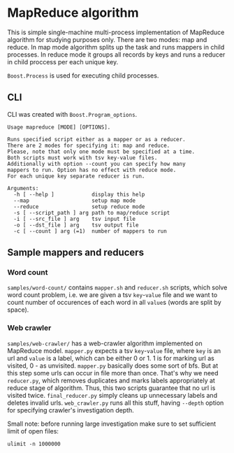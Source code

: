 # MapReduce algorithm

This is simple single-machine multi-process implementation of MapReduce algorithm for studying purposes only.
There are two modes: map and reduce. In map mode algorithm splits up the task and runs mappers
in child processes. In reduce mode it groups all records by keys and runs a reducer in child proccess
per each unique key.

`Boost.Process` is used for executing child processes.

## CLI
CLI was created with `Boost.Program_options`.
```
Usage mapreduce [MODE] [OPTIONS].

Runs specified script either as a mapper or as a reducer.
There are 2 modes for specifying it: map and reduce.
Please, note that only one mode must be specified at a time.
Both scripts must work with tsv key-value files.
Additionally with option --count you can specify how many
mappers to run. Option has no effect with reduce mode.
For each unique key separate reducer is run.

Arguments:
  -h [ --help ]            display this help
  --map                    setup map mode
  --reduce                 setup reduce mode
  -s [ --script_path ] arg path to map/reduce script
  -i [ --src_file ] arg    tsv input file
  -o [ --dst_file ] arg    tsv output file
  -c [ --count ] arg (=1)  number of mappers to run
```

## Sample mappers and reducers

### Word count
`samples/word-count/` contains `mapper.sh` and `reducer.sh` scripts,
which solve word count problem, i.e. we are given a tsv `key`-`value` file and
we want to count number of occurences of each word in all `value`s (words are split by space).

### Web crawler
`samples/web-crawler/` has a web-crawler algorithm implemented on MapReduce model.
`mapper.py` expects a tsv `key`-`value` file, where `key` is an url and `value` is a label,
which can be either 0 or 1. 1 is for marking url as visited, 0 - as unvisited.
`mapper.py` basically does some sort of bfs. But at this step some urls can occur in file
more than once. That's why we need `reducer.py`, which removes duplicates and marks labels
appropriately at reduce stage of algorithm. Thus, this two scripts guarantee that no url
is visited twice. `final_reducer.py` simply cleans up unnecessary labels and deletes invalid urls.
`web_crawler.py` runs all this stuff, having `--depth` option for specifying crawler's investigation depth.

Small note: before running large investigation make sure to set sufficient limit of open files:
```
ulimit -n 1000000
```

